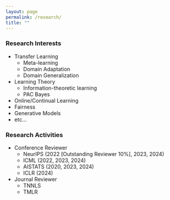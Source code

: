 ```yaml
---
layout: page
permalink: /research/
title: ""
---
```

<span></span>

### Research Interests
    
 * Transfer Learning
    - Meta-learning
    - Domain Adaptation
    - Domain Generalization
* Learning Theory
    - Information-theoretic learning
    - PAC Bayes
* Online/Continual Learning
* Fairness
* Generative Models
* etc...

### Research Activities
    
 * Conference Reviewer
    - NeurIPS (2022 [Outstanding Reviewer 10%], 2023, 2024)
    - ICML (2022, 2023, 2024)
    - AISTATS (2020, 2023, 2024)
    - ICLR (2024)
* Journal Reviewer
    - TNNLS 
    - TMLR

